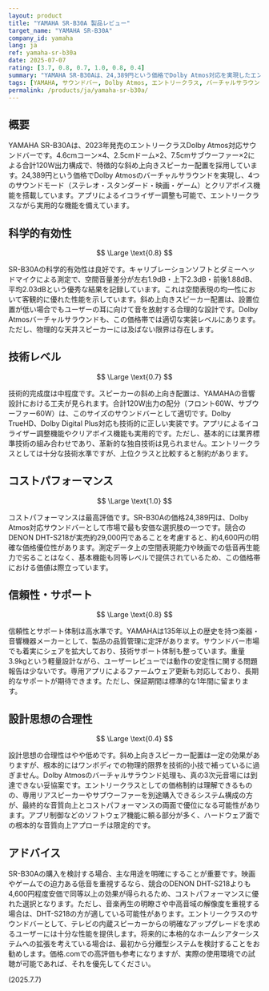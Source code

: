 ```yaml
---
layout: product
title: "YAMAHA SR-B30A 製品レビュー"
target_name: "YAMAHA SR-B30A"
company_id: yamaha
lang: ja
ref: yamaha-sr-b30a
date: 2025-07-07
rating: [3.7, 0.8, 0.7, 1.0, 0.8, 0.4]
summary: "YAMAHA SR-B30Aは、24,389円という価格でDolby Atmos対応を実現したエントリークラスサウンドバーです。競合のDENON DHT-S218（実売約29,000円）を約4,600円下回り、この機能を持つ製品として最高のコストパフォーマンスを誇ります。斜め上向きスピーカーによる空間表現も優秀で、特に映画視聴で力を発揮します。ただし、音楽再生における中高音域の解像度には価格なりの限界があります。"
tags: [YAMAHA, サウンドバー, Dolby Atmos, エントリークラス, バーチャルサラウンド]
permalink: /products/ja/yamaha-sr-b30a/
---
```


## 概要

YAMAHA SR-B30Aは、2023年発売のエントリークラスDolby Atmos対応サウンドバーです。4.6cmコーン×4、2.5cmドーム×2、7.5cmサブウーファー×2による合計120W出力構成で、特徴的な斜め上向きスピーカー配置を採用しています。24,389円という価格でDolby Atmosのバーチャルサラウンドを実現し、4つのサウンドモード（ステレオ・スタンダード・映画・ゲーム）とクリアボイス機能を搭載しています。アプリによるイコライザー調整も可能で、エントリークラスながら実用的な機能を備えています。

## 科学的有効性

$$ \Large \text{0.8} $$

SR-B30Aの科学的有効性は良好です。キャリブレーションソフトとダミーヘッドマイクによる測定で、空間音量差分が左右1.9dB・上下2.3dB・前後1.88dB、平均2.03dBという優秀な結果を記録しています。これは空間表現の均一性において客観的に優れた性能を示しています。斜め上向きスピーカー配置は、設置位置が低い場合でもユーザーの耳に向けて音を放射する合理的な設計です。Dolby Atmosバーチャルサラウンドも、この価格帯では適切な実装レベルにあります。ただし、物理的な天井スピーカーには及ばない限界は存在します。

## 技術レベル

$$ \Large \text{0.7} $$

技術的完成度は中程度です。スピーカーの斜め上向き配置は、YAMAHAの音響設計における工夫が見られます。合計120W出力の配分（フロント60W、サブウーファー60W）は、このサイズのサウンドバーとして適切です。Dolby TrueHD、Dolby Digital Plus対応も技術的に正しい実装です。アプリによるイコライザー調整機能やクリアボイス機能も実用的です。ただし、基本的には業界標準技術の組み合わせであり、革新的な独自技術は見られません。エントリークラスとしては十分な技術水準ですが、上位クラスと比較すると制約があります。

## コストパフォーマンス

$$ \Large \text{1.0} $$

コストパフォーマンスは最高評価です。SR-B30Aの価格24,389円は、Dolby Atmos対応サウンドバーとして市場で最も安価な選択肢の一つです。競合のDENON DHT-S218が実売約29,000円であることを考慮すると、約4,600円の明確な価格優位性があります。測定データ上の空間表現能力や映画での低音再生能力で劣ることはなく、基本機能も同等レベルで提供されているため、この価格帯における価値は際立っています。

## 信頼性・サポート

$$ \Large \text{0.8} $$

信頼性とサポート体制は高水準です。YAMAHAは135年以上の歴史を持つ楽器・音響機器メーカーとして、製品の品質管理に定評があります。サウンドバー市場でも着実にシェアを拡大しており、技術サポート体制も整っています。重量3.9kgという軽量設計ながら、ユーザーレビューでは動作の安定性に関する問題報告は少ないです。専用アプリによるファームウェア更新も対応しており、長期的なサポートが期待できます。ただし、保証期間は標準的な1年間に留まります。

## 設計思想の合理性

$$ \Large \text{0.4} $$

設計思想の合理性はやや低めです。斜め上向きスピーカー配置は一定の効果がありますが、根本的にはワンボディでの物理的限界を技術的小技で補っているに過ぎません。Dolby Atmosのバーチャルサラウンド処理も、真の3次元音場には到達できない妥協案です。エントリークラスとしての価格制約は理解できるものの、専用リアスピーカーやサブウーファーを別途購入できるシステム構成の方が、最終的な音質向上とコストパフォーマンスの両面で優位になる可能性があります。アプリ制御などのソフトウェア機能に頼る部分が多く、ハードウェア面での根本的な音質向上アプローチは限定的です。

## アドバイス

SR-B30Aの購入を検討する場合、主な用途を明確にすることが重要です。映画やゲームでの迫力ある低音を重視するなら、競合のDENON DHT-S218よりも4,600円程度安価で同等以上の効果が得られるため、コストパフォーマンスに優れた選択となります。ただし、音楽再生の明瞭さや中高音域の解像度を重視する場合は、DHT-S218の方が適している可能性があります。エントリークラスのサウンドバーとして、テレビの内蔵スピーカーからの明確なアップグレードを求めるユーザーには十分な性能を提供します。将来的に本格的なホームシアターシステムへの拡張を考えている場合は、最初から分離型システムを検討することをお勧めします。価格.comでの高評価も参考になりますが、実際の使用環境での試聴が可能であれば、それを優先してください。

(2025.7.7)